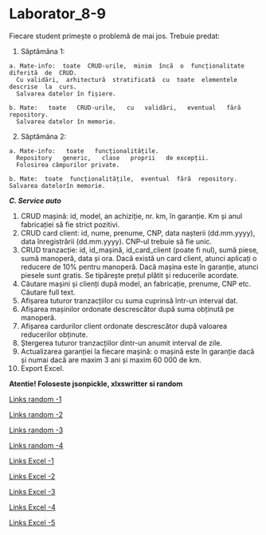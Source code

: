 # Laborator_8-9
Fiecare student primește o problemă de mai jos. Trebuie predat:
  1. Săptămâna 1: 
    
    a. Mate-info:  toate  CRUD-urile,  minim  încă  o  funcționalitate  diferită  de  CRUD. 
      Cu validări,  arhitectură  stratificată  cu  toate  elementele  descrise  la  curs. 
      Salvarea datelor în fișiere.
    
    b. Mate:   toate   CRUD-urile,   cu   validări,   eventual   fără   repository.   
      Salvarea datelor în memorie.
  2. Săptămâna 2:
    
    a. Mate-info:   toate   funcționalitățile.   
      Repository   generic,   clase   proprii   de excepții. 
      Folosirea câmpurilor private.
    
    b. Mate:  toate  funcționalitățile,  eventual  fără  repository.  Salvarea datelorîn memorie.
    
***C. Service auto***

1. CRUD mașină: id, model, an achiziție, nr. km, în garanție. Km și anul fabricației să fie strict pozitivi.
2. CRUD card client: id, nume, prenume, CNP, data nașterii (dd.mm.yyyy), data înregistrării (dd.mm.yyyy). CNP-ul trebuie să fie unic.
3. CRUD tranzacție:  id, id_mașină, id_card_client (poate fi nul), sumă piese, sumă manoperă, data și ora. Dacă există un card client, atunci aplicați o reducere de 10% pentru manoperă. Dacă mașina este în garanție, atunci piesele sunt gratis. Se tipărește prețul plătit și reducerile acordate.
4. Căutare mașini și clienți după model, an fabricație, prenume, CNP etc. Căutare full text.
5. Afișarea tuturor tranzacțiilor cu suma cuprinsă într-un interval dat.
6. Afișarea mașinilor  ordonate descrescător după suma obținută pe manoperă.
7. Afișarea cardurilor client ordonate descrescător după valoarea reducerilor obținute.
8. Ștergerea tuturor tranzacțiilor dintr-un anumit interval de zile.
9. Actualizarea garanției la fiecare mașină: o mașină este în garanție dacă și numai dacă are maxim 3 ani și maxim 60 000 de km.
10. Export Excel.

**Atentie! Foloseste jsonpickle, xlxswritter si random**



  [Links random -1](https://stackoverflow.com/questions/40921767/generate-list-of-random-names-python)
  
  [Links random -2](https://pynative.com/python-get-random-float-numbers/)
  
  [Links random -3](https://docs.python.org/3/library/random.html)
  
  [Links random -4](https://machinelearningmastery.com/how-to-generate-random-numbers-in-python/)


  [Links Excel -1](https://www.datacamp.com/community/tutorials/python-excel-tutorial)
  
  [Links Excel -2](https://www.geeksforgeeks.org/reading-excel-file-using-python/)
  
  [Links Excel -3](https://realpython.com/openpyxl-excel-spreadsheets-python/)
  
  [Links Excel -4](https://xlsxwriter.readthedocs.io/)
  
  [Links Excel -5](https://stackabuse.com/reading-and-writing-excel-files-in-python-with-the-pandas-library/)

